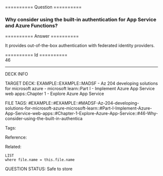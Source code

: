 ========== Question ==========  

### Why consider using the built-in authentication for App Service and Azure Functions?  

========== Answer ==========  

It provides out-of-the-box authentication with federated identity providers.

========== Id ==========  
46

---

DECK INFO

TARGET DECK: EXAMPLE::EXAMPLE::MADSF - Az 204 developing solutions for microsoft azure - microsoft learn::Part I - Implement Azure App Service web apps::Chapter 1 - Explore Azure App Service

FILE TAGS: #EXAMPLE::#EXAMPLE::#MADSF-Az-204-developing-solutions-for-microsoft-azure-microsoft-learn::#Part-I-Implement-Azure-App-Service-web-apps::#Chapter-1-Explore-Azure-App-Service::#46-Why-consider-using-the-built-in-authentica

Tags:

Reference:

Related:

```dataview
LIST
where file.name = this.file.name
```

QUESTION STATUS: Safe to store
